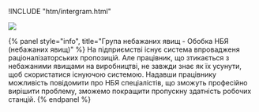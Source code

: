 !INCLUDE "htm/intergram.html"

![](https://chart.googleapis.com/chart?chs=180x180&amp;cht=qr&amp;chl=https://rep-a.treba.ml/Obrobka-nbya.html)

{% panel style="info", title="Група небажаних явищ - Обобка НБЯ (небажаних явищ)" %}
На підприємстві існує система впровадженя раціоналізаторських пропозицій. Але працівник, що зтикається з небажаними явищами на виробництві, не завжди знає як їх усунути, щоб скористатися існуючою системою. Надавши працівнику можливість повідомити про НБЯ спеціалістів, що зможуть професійно вирішити проблему, зможемо покращити пропускну здатність робочих станцій.
{% endpanel %}